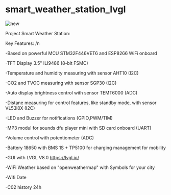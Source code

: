 # smart_weather_station_lvgl


![new](https://github.com/eXtract44/smart_weather_station_lvgl/assets/71541578/53ff4e50-0277-4bec-ab06-445703acdcb9)

Project Smart Weather Station: 

Key Features: /n

-Based on powerful MCU STM32F446VET6 and ESP8266 WiFi onboard

-TFT Display 3.5" ILI9486 (8-bit FSMC)

-Temperature and humidity measuring with sensor AHT10 (I2C) 

-CO2 and TVOC measuring with sensor SGP30 (I2C)

-Auto display brightness control with sensor TEMT6000 (ADC)

-Distane measuring for control features, like standby mode, with sensor VL53l0X (I2C)

-LED and Buzzer for notifications (GPIO,PWM/TIM)

-MP3 modul for sounds dfu player mini with SD card onboard (UART)

-Volume control with potentiometer (ADC)

-Battery 18650 with BMS 1S + TP5100 for charging management for mobility


-GUI with LVGL V8.0 https://lvgl.io/



-WiFi Weather based on "openweathermap" with Symbols for your city

-Wifi Date

-C02 history 24h



